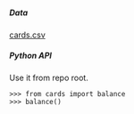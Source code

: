 ##### Data

[cards.csv](cards.csv)

##### Python API

Use it from repo root.

    >>> from cards import balance
    >>> balance()

